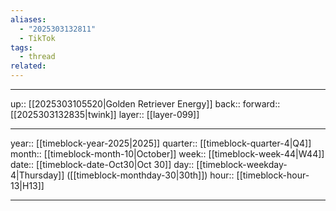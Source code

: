 ```yaml
---
aliases:
  - "2025303132811"
  - TikTok
tags:
  - thread
related:
---
```




***

up:: [[2025303105520|Golden Retriever Energy]]
back:: 
forward:: [[2025303132835|twink]]
layer:: [[layer-099]]

***

year:: [[timeblock-year-2025|2025]]
quarter:: [[timeblock-quarter-4|Q4]]
month:: [[timeblock-month-10|October]]
week:: [[timeblock-week-44|W44]]
date:: [[timeblock-date-Oct30|Oct 30]]
day:: [[timeblock-weekday-4|Thursday]] ([[timeblock-monthday-30|30th]])
hour:: [[timeblock-hour-13|H13]]

***
